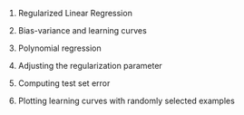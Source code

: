 1. Regularized Linear Regression

2. Bias-variance and learning curves

3. Polynomial regression

4. Adjusting the regularization parameter

5. Computing test set error

6. Plotting learning curves with randomly selected examples

